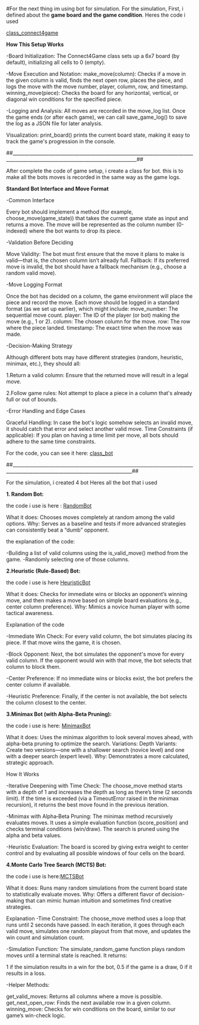 #For the next thing im using bot for simulation. 
    For the simulation, First, i defined about the **game board and the game condition**. Heres the code i used
    
[class_connect4game](Connect4game_class)

**How This Setup Works**

-Board Initialization:
The Connect4Game class sets up a 6x7 board (by default), initializing all cells to 0 (empty).

-Move Execution and Notation:
make_move(column): Checks if a move in the given column is valid, finds the next open row, places the piece, and logs the move with the move number, player, column, row, and timestamp.
winning_move(piece): Checks the board for any horizontal, vertical, or diagonal win conditions for the specified piece.

-Logging and Analysis:
All moves are recorded in the move_log list. Once the game ends (or after each game), we can call save_game_log() to save the log as a JSON file for later analysis.

Visualization:
print_board() prints the current board state, making it easy to track the game's progression in the console.

##___________________________________________________________________________________________________________________________________##

After complete the code of game setup, i create a class for bot. this is to make all the bots moves is recorded in the same way as the game logs.

**Standard Bot Interface and Move Format**

-Common Interface
    
Every bot should implement a method (for example, choose_move(game_state)) that takes the current game state as input and returns a move. The move will be represented as the column number (0-indexed) where the bot wants to drop its piece.

-Validation Before Deciding
    
Move Validity: The bot must first ensure that the move it plans to make is valid—that is, the chosen column isn’t already full.
Fallback: If its preferred move is invalid, the bot should have a fallback mechanism (e.g., choose a random valid move).

-Move Logging Format

Once the bot has decided on a column, the game environment will place the piece and record the move. Each move should be logged in a standard format (as we set up earlier), which might include:
        move_number: The sequential move count.
        player: The ID of the player (or bot) making the move (e.g., 1 or 2).
        column: The chosen column for the move.
        row: The row where the piece landed.
        timestamp: The exact time when the move was made.

-Decision-Making Strategy
    
Although different bots may have different strategies (random, heuristic, minimax, etc.), they should all:

1.Return a valid column: Ensure that the returned move will result in a legal move.

2.Follow game rules: Not attempt to place a piece in a column that's already full or out of bounds.

-Error Handling and Edge Cases

Graceful Handling: In case the bot's logic somehow selects an invalid move, it should catch that error and select another valid move.
Time Constraints (if applicable): If you plan on having a time limit per move, all bots should adhere to the same time constraints.

For the code, you can see it here: [class_bot](bot_class)

##_________________________________________________________________________________________________________________________________##

For the simulation, i created 4 bot
Heres all the bot that i used



**1. Random Bot:**

the code i use is here : [RandomBot]()

What it does: Chooses moves completely at random among the valid options.
Why: Serves as a baseline and tests if more advanced strategies can consistently beat a “dumb” opponent.

the explanation of the code:

-Building a list of valid columns using the is_valid_move() method from the game.
-Randomly selecting one of those columns.




**2.Heuristic (Rule-Based) Bot:**

the code i use is here [HeuristicBot]()

What it does: Checks for immediate wins or blocks an opponent’s winning move, and then makes a move based on simple board evaluations (e.g., center column preference).
Why: Mimics a novice human player with some tactical awareness.

Explanation of the code


-Immediate Win Check: For every valid column, the bot simulates placing its piece. If that move wins the game, it is chosen.

-Block Opponent: Next, the bot simulates the opponent's move for every valid column. If the opponent would win with that move, the bot selects that column to block them.

-Center Preference: If no immediate wins or blocks exist, the bot prefers the center column if available.

-Heuristic Preference: Finally, if the center is not available, the bot selects the column closest to the center.




**3.Minimax Bot (with Alpha-Beta Pruning):**

the code i use is here: [MinimaxBot]()

What it does: Uses the minimax algorithm to look several moves ahead, with alpha-beta pruning to optimize the search.
Variations:
Depth Variants: Create two versions—one with a shallower search (novice level) and one with a deeper search (expert level).
Why: Demonstrates a more calculated, strategic approach.

How It Works

-Iterative Deepening with Time Check:
The choose_move method starts with a depth of 1 and increases the depth as long as there’s time (2 seconds limit). If the time is exceeded (via a TimeoutError raised in the minimax recursion), it returns the best move found in the previous iteration.

-Minimax with Alpha‑Beta Pruning:
The minimax method recursively evaluates moves. It uses a simple evaluation function (score_position) and checks terminal conditions (win/draw). The search is pruned using the alpha and beta values.

-Heuristic Evaluation:
The board is scored by giving extra weight to center control and by evaluating all possible windows of four cells on the board.





**4.Monte Carlo Tree Search (MCTS) Bot:**

the code i use is here:[MCTSBot]()

What it does: Runs many random simulations from the current board state to statistically evaluate moves.
Why: Offers a different flavor of decision-making that can mimic human intuition and sometimes find creative strategies.

Explanation
-Time Constraint:
The choose_move method uses a loop that runs until 2 seconds have passed. In each iteration, it goes through each valid move, simulates one random playout from that move, and updates the win count and simulation count.

-Simulation Function:
The simulate_random_game function plays random moves until a terminal state is reached. It returns:

1 if the simulation results in a win for the bot,
0.5 if the game is a draw,
0 if it results in a loss.


-Helper Methods:

get_valid_moves: Returns all columns where a move is possible.
get_next_open_row: Finds the next available row in a given column.
winning_move: Checks for win conditions on the board, similar to our game’s win-check logic.




